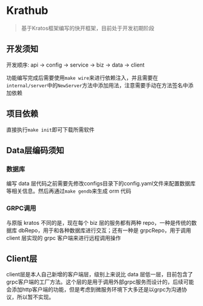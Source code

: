 # Krathub

> 基于Kratos框架编写的快开框架，目前处于开发初期阶段

## 开发须知

开发顺序: api -> config -> service -> biz -> data -> client

功能编写完成后需要使用`make wire`来进行依赖注入，并且需要在`internal/server`中的`NewServer`方法中添加用法，注意需要手动在方法签名中添加依赖

## 项目依赖

直接执行`make init`即可下载所需软件

## Data层编码须知

### 数据库

编写 data 层代码之前需要先修改configs目录下的config.yaml文件来配置数据库等相关信息。然后再通过`make gendb`来生成 orm 代码

### GRPC调用

与原版 kratos 不同的是，现在每个 biz 层的服务都有两种 repo，一种是传统的数据库 dbRepo，用于和各种数据库进行交互；还有一种是 grpcRepo，用于调用 client 层实现的 grpc 客户端来进行远程调用操作

## Client层

client层是本人自己新增的客户端层，级别上来说比 data 层低一层，目前包含了grpc客户端的工厂方法。这个层的是用于调用外部grpc服务而设计的，后续可能会添加http客户端的功能，但是考虑到微服务环境下大多还是以grpc为沟通协议，所以暂不实现。
